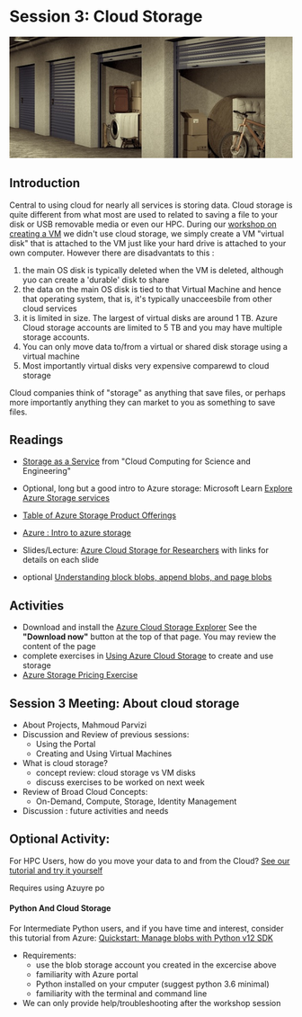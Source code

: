 # Session 3: Cloud Storage

![storage_units](../img/storage_units.jpg)

## Introduction

Central to using cloud for nearly all services is storing data.   Cloud storage is quite different from what most are used to related to saving a file to your disk or USB removable media or even our HPC.   During our [workshop on creating a VM](../session_how_to_cloud) we didn't use cloud storage, we simply create a VM "virtual disk" that is attached to the VM just like your hard drive is attached to your own computer.   However there are disadvantats to this : 
  1. the main OS disk is typically deleted when the VM is deleted, although yuo can create a 'durable' disk to share
  1. the data on the main OS disk is tied to that Virtual Machine and hence that operating system, that is, it's typically unacceesbile from other cloud services 
  1. it is limited in size.  The largest of virtual disks are around 1 TB.  Azure Cloud storage accounts are limited to 5 TB and you may have multiple storage accounts.   
  1. You can only move data to/from a virtual or shared disk storage using a virtual machine
  1. Most importantly virtual disks very expensive comparewd to cloud storage 
  
Cloud companies think of "storage" as anything that save files, or perhaps more importantly anything they can market to you as something to save files.   

## Readings

  - [Storage as a Service](https://s3.us-east-2.amazonaws.com/a-book/storage.html) from "Cloud Computing for Science and Engineering"  
  - Optional, long but a good intro to Azure storage: 
    Microsoft Learn [Explore Azure Storage services](https://docs.microsoft.com/en-us/learn/modules/azure-storage-fundamentals/)
  - [Table of Azure Storage Product Offerings](https://azure.microsoft.com/en-us/product-categories/storage/)
  - [Azure : Intro to azure storage](https://docs.microsoft.com/en-us/azure/storage/common/storage-introduction)
  - Slides/Lecture: [Azure Cloud Storage for Researchers](azure_cloud_storage_for_researchers.html) with links for details on each slide

  - optional [Understanding block blobs, append blobs, and page blobs](https://docs.microsoft.com/en-us/rest/api/storageservices/understanding-block-blobs--append-blobs--and-page-blobs)

## Activities

  - Download and install the [Azure Cloud Storage Explorer](https://azure.microsoft.com/en-us/features/storage-explorer/)  See the **"Download now"** button at the top of that page.  You may review the content of the page
  - complete exercises in [Using Azure Cloud Storage](exercise_using_azure_cloud_storage.md) to create and use storage
  - [Azure Storage Pricing Exercise](storage_pricing_exercise.md) 
  

## Session 3 Meeting: About cloud storage

 - About Projects, Mahmoud Parvizi
 - Discussion and Review of previous sessions: 
     - Using the Portal
     - Creating and Using Virtual Machines
 - What is cloud storage? 
     - concept review: cloud storage vs VM disks
     - discuss exercises to be worked on next week
 - Review of Broad Cloud Concepts: 
     - On-Demand, Compute, Storage, Identity Management
 - Discussion : future activities and needs


## Optional Activity: 
 
For HPC Users, how do you move your data to and from the Cloud? [See our tutorial and try it yourself](how_to_hpc_and_cloudstorage.md)

Requires using Azuyre po

#### Python And Cloud Storage

For Intermediate Python users, and if you have time and interest, consider this tutorial from Azure:
   [Quickstart: Manage blobs with Python v12 SDK](https://docs.microsoft.com/en-us/azure/storage/blobs/storage-quickstart-blobs-python)

- Requirements:
  - use the blob storage account you created in the excercise above
  - familiarity with Azure portal 
  - Python installed on your cmputer (suggest python 3.6 minimal)
  - familiarity with the terminal and command line
- We can only provide help/troubleshooting after the workshop session

